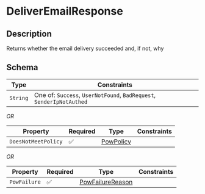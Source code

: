 # DeliverEmailResponse

## Description
Returns whether the email delivery succeeded and, if not, why

## Schema

| Type | Constraints |
| --- | --- |
| `String` | One of: `Success`, `UserNotFound`, `BadRequest`, `SenderIpNotAuthed` |

*OR*

| Property | Required | Type | Constraints |
| --- | --- | --- | --- |
| `DoesNotMeetPolicy` | ✅ | [PowPolicy](../../../pow/PowPolicy.md) |     | 


*OR*

| Property | Required | Type | Constraints |
| --- | --- | --- | --- |
| `PowFailure` | ✅ | [PowFailureReason](../../../pow/PowFailureReason.md) |     | 


